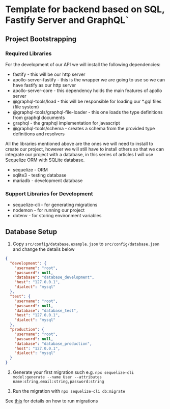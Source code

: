 # Template for backend based on SQL, Fastify Server and GraphQL`

## Project Bootstrapping

### Required Libraries

For the development of our API we will install the following dependencies:

* fastify - this will be our http server
* apollo-server-fastify - this is the wrapper we are going to use so we can have fastify as our http server
* apollo-server-core - this dependency holds the main features of apollo server
* @graphql-tools/load - this will be responsible for loading our *.gql files (file system)
* @graphql-tools/graphql-file-loader - this one loads the type definitions from graphql documents
* graphql - the graphql implementation for javascript
* @graphql-tools/schema - creates a schema from the provided type definitions and resolvers

All the libraries mentioned above are the ones we will need to install to create our project, however we will still have to install others so that we can integrate our project with a database, in this series of articles I will use Sequelize ORM with SQLite database.

* sequelize - ORM
* sqlite3 - testing database
* mariadb - development database

### Support Libraries for Development

* sequelize-cli - for generating migrations
* nodemon - for running our project
* dotenv - for storing environment variables

## Database Setup

1. Copy `src/config/database.example.json` to `src/config/database.json` and change the details below

```json
{
  "development": {
    "username": "root",
    "password": null,
    "database": "database_development",
    "host": "127.0.0.1",
    "dialect": "mysql"
  },
  "test": {
    "username": "root",
    "password": null,
    "database": "database_test",
    "host": "127.0.0.1",
    "dialect": "mysql"
  },
  "production": {
    "username": "root",
    "password": null,
    "database": "database_production",
    "host": "127.0.0.1",
    "dialect": "mysql"
  }
}
```

2. Generate your first migration such e.g. `npx sequelize-cli model:generate --name User --attributes name:string,email:string,password:string`

3. Run the migration with `npx sequelize-cli db:migrate`

See [this](https://sequelize.org/docs/v6/other-topics/migrations/) for details on how to run migrations
